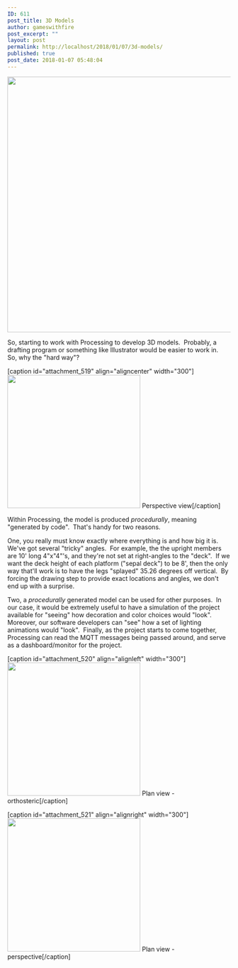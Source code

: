 ```yaml
---
ID: 611
post_title: 3D Models
author: gameswithfire
post_excerpt: ""
layout: post
permalink: http://localhost/2018/01/07/3d-models/
published: true
post_date: 2018-01-07 05:48:04
---
```

<img class="alignleft size-full wp-image-663" src="http://localhost/wp-content/uploads/2018/01/Arborealis.jpg" alt="" width="768" height="576" />

So, starting to work with Processing to develop 3D models.  Probably, a drafting program or something like Illustrator would be easier to work in.  So, why the "hard way"?

[caption id="attachment_519" align="aligncenter" width="300"]<img class="wp-image-519 size-medium" src="http://games-with-fire.com/wp-content/uploads/2018/01/layout_small.png" alt="" width="300" height="300" /> Perspective view[/caption]

Within Processing, the model is produced <i>procedurally</i>, meaning "generated by code".  That's handy for two reasons.

One, you really must know exactly where everything is and how big it is.  We've got several "tricky" angles.  For example, the the upright members are 10' long 4"x"4"'s, and they're not set at right-angles to the "deck".  If we want the deck height of each platform ("sepal deck") to be 8', then the only way that'll work is to have the legs "splayed" 35.26 degrees off vertical.  By forcing the drawing step to provide exact locations and angles, we don't end up with a surprise.

Two, a <em>procedurally</em> generated model can be used for other purposes.  In our case, it would be extremely useful to have a simulation of the project available for "seeing" how decoration and color choices would "look".  Moreover, our software developers can "see" how a set of lighting animations would "look".  Finally, as the project starts to come together, Processing can read the MQTT messages being passed around, and serve as a dashboard/monitor for the project.

[caption id="attachment_520" align="alignleft" width="300"]<img class="wp-image-520 size-medium" src="http://games-with-fire.com/wp-content/uploads/2018/01/layout_ortho_small.png" alt="" width="300" height="300" /> Plan view - orthosteric[/caption]

[caption id="attachment_521" align="alignright" width="300"]<img class="wp-image-521 size-medium" src="http://games-with-fire.com/wp-content/uploads/2018/01/layout_plan_small.png" alt="" width="300" height="300" /> Plan view - perspective[/caption]